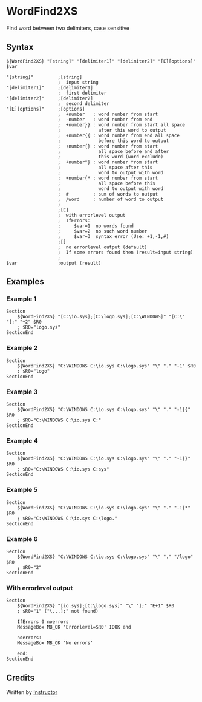 # WordFind2XS

Find word between two delimiters, case sensitive

## Syntax

	${WordFind2XS} "[string]" "[delimiter1]" "[delimiter2]" "[E][options]" $var

	"[string]"         ;[string]
	                   ;  input string
	"[delimiter1]"     ;[delimiter1]
	                   ;  first delimiter
	"[delimiter2]"     ;[delimiter2]
	                   ;  second delimiter
	"[E][options]"     ;[options]
	                   ;  +number   : word number from start
	                   ;  -number   : word number from end
	                   ;  +number}} : word number from start all space
	                   ;              after this word to output
	                   ;  +number{{ : word number from end all space
	                   ;              before this word to output
	                   ;  +number{} : word number from start
	                   ;              all space before and after
	                   ;              this word (word exclude)
	                   ;  +number*} : word number from start
	                   ;              all space after this
	                   ;              word to output with word
	                   ;  +number{* : word number from start
	                   ;              all space before this
	                   ;              word to output with word
	                   ;  #         : sum of words to output
	                   ;  /word     : number of word to output
	                   ;
	                   ;[E]
	                   ;  with errorlevel output
	                   ;  IfErrors:
	                   ;     $var=1  no words found
	                   ;     $var=2  no such word number
	                   ;     $var=3  syntax error (Use: +1,-1,#)
	                   ;[]
	                   ;  no errorlevel output (default)
	                   ;  If some errors found then (result=input string)
	                   ;
	$var               ;output (result)

## Examples

### Example 1

	Section
		${WordFind2XS} "[C:\io.sys];[C:\logo.sys];[C:\WINDOWS]" "[C:\" "];" "+2" $R0
		; $R0="logo.sys"
	SectionEnd

### Example 2

	Section
		${WordFind2XS} "C:\WINDOWS C:\io.sys C:\logo.sys" "\" "." "-1" $R0
		; $R0="logo"
	SectionEnd

### Example 3

	Section
		${WordFind2XS} "C:\WINDOWS C:\io.sys C:\logo.sys" "\" "." "-1{{" $R0
		; $R0="C:\WINDOWS C:\io.sys C:"
	SectionEnd

### Example 4

	Section
		${WordFind2XS} "C:\WINDOWS C:\io.sys C:\logo.sys" "\" "." "-1{}" $R0
		; $R0="C:\WINDOWS C:\io.sys C:sys"
	SectionEnd

### Example 5

	Section
		${WordFind2XS} "C:\WINDOWS C:\io.sys C:\logo.sys" "\" "." "-1{*" $R0
		; $R0="C:\WINDOWS C:\io.sys C:\logo."
	SectionEnd

### Example 6

	Section
		${WordFind2XS} "C:\WINDOWS C:\io.sys C:\logo.sys" "\" "." "/logo" $R0
		; $R0="2"
	SectionEnd

### With errorlevel output

	Section
		${WordFind2XS} "[io.sys];[C:\logo.sys]" "\" "];" "E+1" $R0
		; $R0="1" ("\...];" not found)

		IfErrors 0 noerrors
		MessageBox MB_OK 'Errorlevel=$R0' IDOK end

		noerrors:
		MessageBox MB_OK 'No errors'

		end:
	SectionEnd

## Credits

Written by [Instructor][1]

[1]: http://nsis.sourceforge.net/User:Instructor